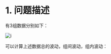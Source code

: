 # 1. 问题描述
有3组数据分别如下： 

![i](https://github.com/zenghang-feng/khanacademy_statistics/blob/main/75-76-方差分析1和2/pic1.png)

可以计算上述数据总的波动，组间波动，组内波动：  

```
```
